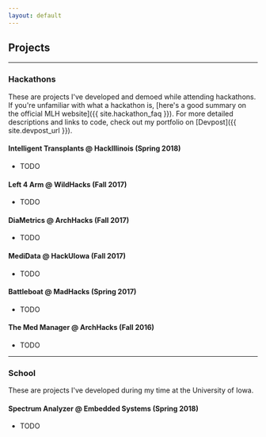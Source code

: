 ```yaml
---
layout: default
---
```


## Projects

---

### Hackathons
These are projects I've developed and demoed while attending hackathons. 
If you're unfamiliar with what a hackathon is, [here's a good summary on the official MLH website]({{ site.hackathon_faq }}). 
For more detailed descriptions and links to code, check out my portfolio on [Devpost]({{ site.devpost_url }}).

#### Intelligent Transplants @ HackIllinois (Spring 2018)
- TODO

#### Left 4 Arm @ WildHacks (Fall 2017)
- TODO

#### DiaMetrics @ ArchHacks (Fall 2017)
- TODO

#### MediData @ HackUIowa (Fall 2017)
- TODO

#### Battleboat @ MadHacks (Spring 2017)
- TODO

#### The Med Manager @ ArchHacks (Fall 2016)
- TODO

---

### School

These are projects I've developed during my time at the University of Iowa.

#### Spectrum Analyzer @ Embedded Systems (Spring 2018)
- TODO
